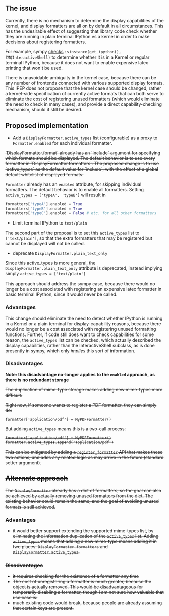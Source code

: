## The issue

Currently, there is no mechanism to determine the display capabilities of the kernel,
and display formatters are all on by default in all circumstances.
This has the undesirable effect of suggesting that library code
check whether they are running in plain terminal IPython vs a kernel
in order to make decisions about registering formatters.

For example, sympy [checks](https://github.com/sympy/sympy/blob/sympy-0.7.2/sympy/interactive/printing.py#L232)
`isinstance(get_ipython(), ZMQInteractiveShell)`
to determine whether it is in a Kernel or regular terminal IPython,
because it does not want to enable expensive latex printing that won't be used.

There is unavoidable ambiguity in the kernel case,
because there can be any number of frontends connected with various supported
display formats.
This IPEP does not propose that the kernel case should be changed,
rather a kernel-side specification of currently active formats
that can both serve to eliminate the cost of registering unused formatters
(which would eliminate the need to check in many cases),
and provide a direct capability-checking mechanism,
should it still be desired.


## Proposed implementation

- Add a `DisplayFormatter.active_types` list (configurable) as a proxy to `Formatter.enabled` for each individual formatter.

<del>
`DisplayFormatter.format` already has an `include` argument for specifying
which formats should be displayed.
The default behavior is to use every formatter in `DisplayFormatter.formatters`.
The proposed change is to use `active_types` as the default value for `include`,
with the effect of a global default whitelist of displayed formats.
</del>

`Formatter` already has an `enabled` attribute, for skipping individual formatters.
The default behavior is to enable all formatters.
Setting `active_types = ['typeA', 'typeB']` will result in

```python
formatters['typeA'].enabled = True
formatters['typeB'].enabled = True
formatters['typeC'].enabled = False # etc. for all other formatters
```


- Limit terminal IPython to `text/plain`

The second part of the proposal is to set this `active_types` list to `['text/plain']`,
so that the extra formatters that may be registered but cannot be displayed
will not be called.

- deprecate `DisplayFormatter.plain_text_only`

Since this active_types is more general,
the `DisplayFormatter.plain_text_only` attribute is deprecated,
instead implying simply `active_types = ['text/plain']`

This approach should address the sympy case,
because there would no longer be a cost associated with registering an expensive latex formatter in basic terminal IPython, since it would never be called.


### Advantages

This change should eliminate the need to detect whether IPython is running in a Kernel or a plain terminal for display-capability reasons,
because there would no longer be a cost associated with registering unused formatting functions.
Further, if code still does want to check capabilities for some reason,
the `active_types` list can be checked, which actually described the display capabilities,
rather than the InteractiveShell subclass, as is done presently in sympy,
which only *implies* this sort of information.


### Disadvantages

**Note: this disadvantage no-longer applies to the `enabled` approach,
as there is no redundant storage**

<del>
The duplication of mime-type storage makes adding new mime-types more difficult.

Right now, if someone wants to register a PDF formatter,
they can simply do:

    formatter['application/pdf'] = MyPDFFormatter()

But adding `active_types` means this is a two-call process:

    formatter['application/pdf'] = MyPDFFormatter()
    formatter.active_types.append('application/pdf')

This can be mitigated by adding a `register_formatter` API that makes these two actions,
and adds any related logic as may arrive in the future (standard setter argument).
</del>

## Alternate approach

The `DisplayFormatter` already has a dict of formatters,
so the goal can also be achieved by actually removing unused formatters from the dict.
The existing behavior could remain the same, and the goal of avoiding
unused formats is still achieved.


### Advantages

- it would better support extending the supported mime-types list,
  by eliminating the information duplication of the `active_types` list.
  Adding `active_types` means that adding a new mime-type means
  adding it in two places: `DisplayFormatter.formatters` and `DisplayFormatter.active_types`.

### Disadvantages

- it requires checking for the existence of a formatter any time
- The cost of unregistering a formatter is much greater,
  because the object is actually removed.
  This would be disadvantageous for temporarily disabling a formatter,
  though I am not sure how valuable that use case is.
- much existing code would break, because people are already assuming that certain keys are present.